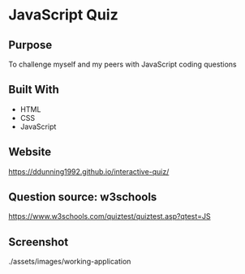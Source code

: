 # JavaScript Quiz

## Purpose
To challenge myself and my peers with JavaScript coding questions

## Built With
* HTML
* CSS
* JavaScript

## Website
https://ddunning1992.github.io/interactive-quiz/

## Question source: w3schools
https://www.w3schools.com/quiztest/quiztest.asp?qtest=JS

## Screenshot
./assets/images/working-application